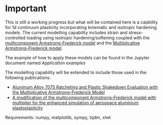# Important
This is still a working progress but what will be contained here is a capbility for 1d continuum plasticity incorporating kinematic and isotropic hardening models.
The current modelling capability includes strain and stress-controlled loading using isotropic hardening/softening coupled with the [mulitcomponent Armstrong-Frederick model](https://doi.org/10.1016/0749-6419(86)90010-0) and the [Multiplicative Armstrong-Frederick model](https://doi.org/10.1016/j.ijsolstr.2008.01.001).

The example of how to apply these models can be found in the Jupyter document named *Application examples*

The modelling capability will be extended to include those used in the following publications:

* [Aluminum Alloy 7075 Ratcheting and Plastic Shakedown Evaluation with the Multiplicative Armstrong–Frederick Model](https://doi.org/10.2514/1.J055833)
* [A modification of the multicomponent Armstrong–Frederick model with multiplier for the enhanced simulation of aerospace aluminium elastoplasticity](https://doi.org/10.1016/j.ijmecsci.2018.05.036)

Requirements:
numpy, matplotlib, sympy, tqdm, xlwt 
